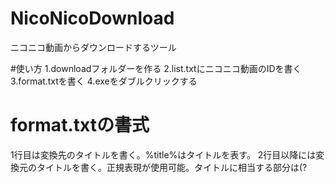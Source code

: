 # NicoNicoDownload
ニコニコ動画からダウンロードするツール

#使い方
1.downloadフォルダーを作る
2.list.txtにニコニコ動画のIDを書く
3.format.txtを書く
4.exeをダブルクリックする

# format.txtの書式
1行目は変換先のタイトルを書く。%title%はタイトルを表す。
2行目以降には変換元のタイトルを書く。正規表現が使用可能。タイトルに相当する部分は(?<title>.+)という形に書く必要があります。

## 注意点
ファイル名として使用できない文字はすべて全角に変換しています。
使用可能な正規表現は.NET Frameworkと同じです

## 例
東方ヴォーカル___%title%
(?<title>.+)【.+】.+
\[.+\](?<title>.+)

# コマンドラインパラメーター
NicoNicoDownloader [ID] [PASSWORD]
